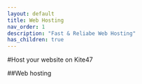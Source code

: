 ```yaml
---
layout: default
title: Web Hosting
nav_order: 1
description: "Fast & Reliabe Web Hosting"
has_children: true
---
```


#Host your website on Kite47

##Web hosting

